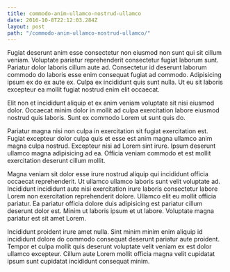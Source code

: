 ```yaml
---
title: commodo-anim-ullamco-nostrud-ullamco
date: 2016-10-8T22:12:03.284Z
layout: post
path: "/commodo-anim-ullamco-nostrud-ullamco/"
---
```


Fugiat deserunt anim esse consectetur non eiusmod non sunt qui sit cillum veniam. Voluptate pariatur reprehenderit consectetur fugiat laborum sunt. Pariatur dolor laboris cillum aute ad. Consectetur id deserunt laborum commodo do laboris esse enim consequat fugiat ad commodo. Adipisicing ipsum ex do ex aute ex. Culpa ex incididunt quis sunt nulla. Ut eu sit laboris excepteur ea mollit fugiat nostrud enim elit occaecat.

Elit non et incididunt aliquip et ex anim veniam voluptate sit nisi eiusmod dolor. Occaecat minim dolor in mollit ad culpa exercitation labore eiusmod nostrud quis laboris. Sunt ex commodo Lorem ut sunt quis do.

Pariatur magna nisi non culpa in exercitation sit fugiat exercitation est. Fugiat excepteur dolor culpa quis et esse est anim magna ullamco anim magna culpa nostrud. Excepteur nisi ad Lorem sint irure. Ipsum deserunt ullamco magna adipisicing ad ea. Officia veniam commodo et est mollit exercitation deserunt cillum mollit.

Magna veniam sit dolor esse irure nostrud aliquip qui incididunt officia occaecat reprehenderit. Ut ullamco ullamco laboris sunt velit voluptate ad. Incididunt incididunt aute nisi exercitation irure laboris consectetur labore Lorem non exercitation reprehenderit dolore. Ullamco elit eu mollit officia pariatur. Ea pariatur officia dolore duis adipisicing est pariatur cillum deserunt dolor est. Minim ut laboris ipsum et ut labore. Voluptate magna pariatur est sit amet Lorem.

Incididunt proident irure amet nulla. Sint minim minim enim aliquip id incididunt dolore do commodo consequat deserunt pariatur aute proident. Tempor et culpa mollit quis deserunt voluptate velit veniam ex est dolor ullamco excepteur. Cillum aute Lorem mollit officia magna velit cupidatat ipsum sunt cupidatat incididunt consequat minim.